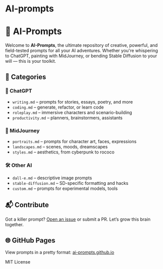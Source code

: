 # AI-prompts 
# 🤖 AI-Prompts

Welcome to **AI-Prompts**, the ultimate repository of creative, powerful, and field-tested prompts for all your AI adventures. Whether you're whispering to ChatGPT, painting with MidJourney, or bending Stable Diffusion to your will — this is your toolkit.

## 📂 Categories

### 🧠 ChatGPT
- `writing.md` – prompts for stories, essays, poetry, and more
- `coding.md` – generate, refactor, or learn code
- `roleplay.md` – immersive characters and scenario-building
- `productivity.md` – planners, brainstormers, assistants

### 🎨 MidJourney
- `portraits.md` – prompts for character art, faces, expressions
- `landscapes.md` – scenes, moods, dreamscapes
- `styles.md` – aesthetics, from cyberpunk to rococo

### 🛠️ Other AI
- `dall-e.md` – descriptive image prompts
- `stable-diffusion.md` – SD-specific formatting and hacks
- `custom.md` – prompts for experimental models, tools

## 📬 Contribute

Got a killer prompt? [Open an issue](.github/ISSUE_TEMPLATE/prompt_request.md) or submit a PR. Let’s grow this brain together.

## 🌐 GitHub Pages

View prompts in a pretty format: [ai-prompts.github.io](https://yourusername.github.io/AI-prompts/)


MIT License
